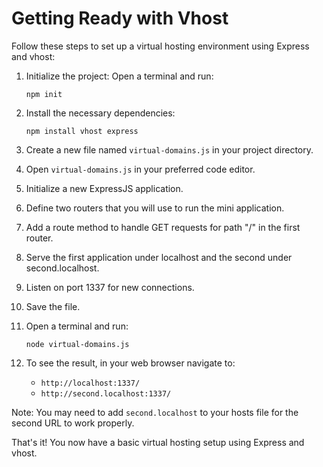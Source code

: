 # Getting Ready with Vhost

Follow these steps to set up a virtual hosting environment using Express and vhost:

1. Initialize the project:
   Open a terminal and run:
   ```
   npm init
   ```

2. Install the necessary dependencies:
   ```
   npm install vhost express
   ```

3. Create a new file named `virtual-domains.js` in your project directory.

4. Open `virtual-domains.js` in your preferred code editor.

5. Initialize a new ExpressJS application.

6. Define two routers that you will use to run the mini application.

7. Add a route method to handle GET requests for path "/" in the first router.

8. Serve the first application under localhost and the second under second.localhost.

9. Listen on port 1337 for new connections.

10. Save the file.

11. Open a terminal and run:
    ```
    node virtual-domains.js
    ```

12. To see the result, in your web browser navigate to:
    - `http://localhost:1337/`
    - `http://second.localhost:1337/`

Note: You may need to add `second.localhost` to your hosts file for the second URL to work properly.

That's it! You now have a basic virtual hosting setup using Express and vhost.

